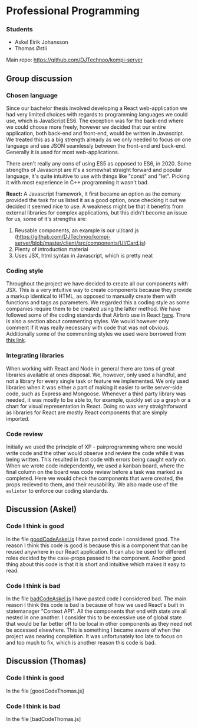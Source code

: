 # Professional Programming

### Students
* Askel Eirik Johansson
* Thomas Østli

Main repo: https://github.com/DJTechnoo/kompi-server

## Group discussion
### Chosen language

Since our bachelor thesis involved developing a React web-application we had very limited
choices with regards to programming languages we could use, which is JavaScript ES6. The exception was for the back-end
where we could choose more freely, however we decided that our entire application, both back-end and front-end, would be
written in Javascript. We treated this as a big strength already as we only needed to focus on one language and use
JSON seamlessly between the front-end and back-end. Generally it is used for most web-applications.

There aren't really any cons of using ES5 as opposed to ES6, in 2020. Some strengths of Javascript are it's a somewhat straight forward and popular language, it's quite intuitive to use with things like "const" and "let". Picking it with most experience in C++ programming it wasn't bad.


**React:**
A Javascript framework, it first became an option as the comany provided the task for us listed it as a good option, once checking it out we decided it seemed nice to use. A weakness might be that it benefits from external libraries for complex applications, but this didn't become an issue for us, some of it's strengths are:

1. Reusable components, an example is our ui/card.js
(https://github.com/DJTechnoo/kompi-server/blob/master/client/src/components/UI/Card.js)
1. Plenty of introduction material
1. Uses JSX, html syntax in Javascript, which is pretty neat

### Coding style

Throughout the project we have decided to create all our components with JSX. This is a very intuitive way to create
components because they provide a markup identical to HTML, as opposed to manually create them with functions and tags as parameters.
We regarded this a coding style as some companies require them to be created using the latter method. We have followed
some of the coding standards that Airbnb use in React [here](https://github.com/airbnb/javascript/tree/master/react).
There is also a section about commenting styles. We would however only comment if it was really necessary with code that
was not obvious. Additionally some of the commenting styles we used were borrowed from [this link](https://www.inkoop.io/blog/a-guide-to-js-docs-for-react-js/?fbclid=IwAR3Ts8OQB1l-QVf0zu2qWqOKI8ptwhcaIo56wxx2m-A8IUZB6MdIZ_agAfQ).

### Integrating libraries

When working with React and Node in general there are tons of great libraries available at ones disposal. We, however, only used a handful, and not a library for every single task or feature we implemented. We only used libraries when it was either a part of
making it easier to write server-side code, such as Express and Mongoose. Whenever a third party library was needed, it was mostly to
be able to, for example, quickly set up a graph or a chart for visual representation in React. Doing so was very straightforward as libraries for React are mostly React components that are simply imported.

### Code review

Initially we used the principle of XP - pairprogramming where one would write code and the other would observe and review the code
while it was being written. This resulted in fast code with errors being caught early on. When we wrote code independently, we used
a kanban board, where the final column on the board was code review before a task was marked as completed. Here we would check
the components that were created, the props recieved to them, and their reusabillity. We also made use of the `eslinter` to
enforce our coding standards.


## Discussion (Askel)

### Code I think is good
In the file [goodCodeAskel.js](https://github.com/DJTechnoo/professional-programming/blob/master/goodCodeAskel.js) I have pasted code I considered good. The reason I think this code is good
is because this is a component that can be reused anywhere in our React application. It can also be used
for different roles decided by the case-props passed to the component. Another good thing about this code
is that it is short and intuitive which makes it easy to read. 

### Code I think is bad
In the file [badCodeAskel.js](https://github.com/DJTechnoo/professional-programming/blob/master/badCodeAskel.js) I have pasted code I considered bad. The main reason I think this code is bad is because
of how we used React's built in statemanager "Context API". All the components that end with state are all nested in one another.
I consider this to be excessive use of global state that would be far better off to be local in other components as they need not
be accessed elsewhere. This is something I became aware of when the project was nearing completion. It was unfortunately too late to focus on and too much to fix, which is another reason this code is bad.


## Discussion (Thomas)

### Code I think is good
In the file [goodCodeThomas.js]

### Code I think is bad
In the file [badCodeThomas.js]
